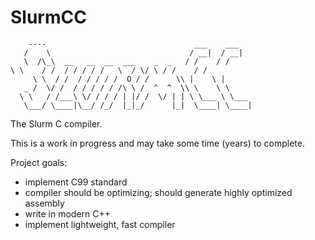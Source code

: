 SlurmCC
=======

        ----                                 ___    ___
       /    \                               / __|  / __|
       \  /\_\  __   __  __  ___    _  _   / /    / /
	\ \    / /  / / / / /   \  / \/ \ / /    / /            
         \ \  / /  / / / / /  O / /      \\ |    \ |           
       _ /  \/ /  / / / / / /\ \ /  ^  ^  \\ \    \ \
      \ \   / /___\ \/ / / / | |/ /  \/ | | \ \___ \ \___
       \___/ \____|\__/ /_/  |_|_/      |_|  \____| \____|


The Slurm C compiler.

This is a work in progress and may take some time (years) to complete.

Project goals:

 - implement C99 standard
 - compiler should be optimizing; should generate highly optimized assembly
 - write in modern C++
 - implement lightweight, fast compiler
